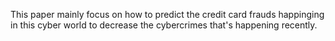 This  paper mainly focus on how to predict the credit card frauds happinging in this cyber world to decrease the cybercrimes that's happening recently. 
